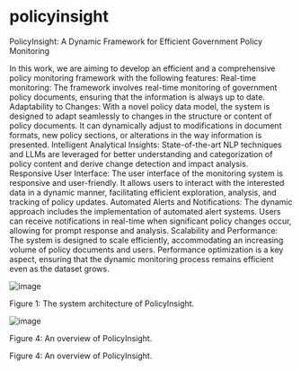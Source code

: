 # policyinsight
PolicyInsight: A Dynamic Framework for Efficient Government Policy Monitoring

In this work, we are aiming to develop an efficient and a comprehensive policy monitoring framework with the following features:
Real-time monitoring: The framework involves real-time monitoring of government policy documents, ensuring that the information is always up to date.
Adaptability to Changes: With a novel policy data model, the system is designed to adapt seamlessly to changes in the structure or content of policy documents. It can dynamically adjust to modifications in document formats, new policy sections, or alterations in the way information is presented.
Intelligent Analytical Insights: State-of-the-art NLP techniques and LLMs are leveraged for better understanding and categorization of policy content and derive change detection and impact analysis.
Responsive User Interface: The user interface of the monitoring system is responsive and user-friendly. It allows users to interact with the interested data in a dynamic manner, facilitating efficient exploration, analysis, and tracking of policy updates.
Automated Alerts and Notifications: The dynamic approach includes the implementation of automated alert systems. Users can receive notifications in real-time when significant policy changes occur, allowing for prompt response and analysis.
Scalability and Performance: The system is designed to scale efficiently, accommodating an increasing volume of policy documents and users. Performance optimization is a key aspect, ensuring that the dynamic monitoring process remains efficient even as the dataset grows.

![image](https://github.com/Kishorevb/policyinsight/assets/22257047/41c31ef2-29a6-4b10-9c60-cfda1c37ea9a)

Figure 1: The system architecture of PolicyInsight.


![image](https://github.com/Kishorevb/policyinsight/assets/22257047/eb0bd5dd-6419-4a38-a0c1-09ed2a043807)

Figure 4: An overview of PolicyInsight.




Figure 4: An overview of PolicyInsight.

